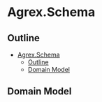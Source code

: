 # Agrex.Schema

## Outline

- [Agrex.Schema](#agrexschema)
  - [Outline](#outline)
  - [Domain Model](#domain-model)


## Domain Model


